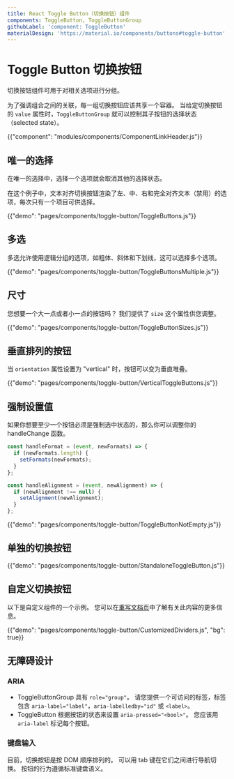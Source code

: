 ```yaml
---
title: React Toggle Button（切换按钮）组件
components: ToggleButton, ToggleButtonGroup
githubLabel: 'component: ToggleButton'
materialDesign: 'https://material.io/components/buttons#toggle-button'
---
```


# Toggle Button 切换按钮

<p class="description">切换按钮组件可用于对相关选项进行分组。</p>

为了强调组合之间的关联，每一组切换按钮应该共享一个容器。 当给定切换按钮的 `value` 属性时，`ToggleButtonGroup` 就可以控制其子按钮的选择状态（selected state）。

{{"component": "modules/components/ComponentLinkHeader.js"}}

## 唯一的选择

在唯一的选择中，选择一个选项就会取消其他的选择状态。

在这个例子中，文本对齐切换按钮渲染了左、中、右和完全对齐文本（禁用）的选项，每次只有一个项目可供选择。

{{"demo": "pages/components/toggle-button/ToggleButtons.js"}}

## 多选

多选允许使用逻辑分组的选项，如粗体、斜体和下划线，这可以选择多个选项。

{{"demo": "pages/components/toggle-button/ToggleButtonsMultiple.js"}}

## 尺寸

您想要一个大一点或者小一点的按钮吗？ 我们提供了 `size` 这个属性供您调整。

{{"demo": "pages/components/toggle-button/ToggleButtonSizes.js"}}

## 垂直排列的按钮

当 `orientation` 属性设置为 "vertical" 时，按钮可以变为垂直堆叠。

{{"demo": "pages/components/toggle-button/VerticalToggleButtons.js"}}

## 强制设置值

如果你想要至少一个按钮必须是强制选中状态的，那么你可以调整你的 handleChange 函数。

```jsx
const handleFormat = (event, newFormats) => {
  if (newFormats.length) {
    setFormats(newFormats);
  }
};

const handleAlignment = (event, newAlignment) => {
  if (newAlignment !== null) {
    setAlignment(newAlignment);
  }
};
```

{{"demo": "pages/components/toggle-button/ToggleButtonNotEmpty.js"}}

## 单独的切换按钮

{{"demo": "pages/components/toggle-button/StandaloneToggleButton.js"}}

## 自定义切换按钮

以下是自定义组件的一个示例。 您可以在[重写文档页](/customization/components/)中了解有关此内容的更多信息。

{{"demo": "pages/components/toggle-button/CustomizedDividers.js", "bg": true}}

## 无障碍设计

### ARIA

- ToggleButtonGroup 具有 `role="group"`。 请您提供一个可访问的标签，标签包含 `aria-label="label"`，`aria-labelledby="id"` 或 `<label>`。
- ToggleButton 根据按钮的状态来设置 `aria-pressed="<bool>"`。 您应该用 `aria-label` 标记每个按钮。

### 键盘输入

目前，切换按钮是按 DOM 顺序排列的。 可以用 tab 键在它们之间进行导航切换。 按钮的行为遵循标准键盘语义。
